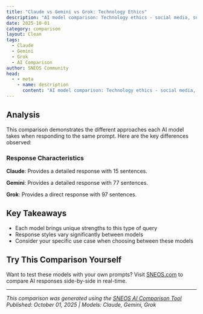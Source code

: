 ```yaml
---
title: "Claude vs Gemini vs Grok: Technology Ethics"
description: "AI model comparison: Technology ethics - social media, surveillance, digital rights..."
date: 2025-10-01
category: comparison
layout: Clean
tags:
  - Claude
  - Gemini
  - Grok
  - AI Comparison
author: SNEOS Community
head:
  - - meta
    - name: description
      content: "AI model comparison: Technology ethics - social media, surveillance, digital rights..."
---
```


<ChatComparison
  title="Claude vs Gemini vs Grok: Technology Ethics"
  prompt="Technology ethics - social media, surveillance, digital rights"
  :responses='{
    "Claude": "# Technology Ethics: Key Issues and Considerations\n\n## Social Media Ethics\n\n### **Platform Responsibility**\n- **Content moderation**: Balancing free speech with harm prevention\n- **Algorithmic transparency**: How feeds and recommendations are curated\n- **Data collection practices**: What information is gathered and how it\u0027s used\n- **Mental health impacts**: Addressing addiction, comparison culture, and well-being\n\n### **User Rights vs. Platform Control**\n- Who decides what content is acceptable?\n- Should platforms be treated as publishers or neutral forums?\n- How to handle misinformation while preserving open dialogue\n- Cross-border content regulation challenges\n\n## Surveillance and Privacy\n\n### **Types of Surveillance**\n- **Government surveillance**: National security vs. civil liberties\n- **Corporate surveillance**: Data collection for advertising and analytics\n- **Workplace monitoring**: Employee privacy vs. productivity/security\n- **Public space monitoring**: Safety vs. anonymity in daily life\n\n### **Key Ethical Questions**\n- What level of privacy should individuals expect?\n- When is surveillance justified for collective benefit?\n- How can oversight and accountability be ensured?\n- What are the long-term societal effects of pervasive monitoring?\n\n## Digital Rights Framework\n\n### **Fundamental Digital Rights**\n- **Access**: Internet connectivity as a human right\n- **Privacy**: Control over personal data and communications\n- **Expression**: Freedom of speech in digital spaces\n- **Due process**: Fair treatment in content moderation and account actions\n\n### **Emerging Considerations**\n- **Algorithmic fairness**: Preventing bias in automated decision-making\n- **Digital dignity**: Protecting human agency in AI-mediated interactions\n- **Data ownership**: Who controls and benefits from personal information\n- **Right to be forgotten**: Ability to remove personal information online\n\n## Balancing Competing Interests\n\n### **Common Tensions**\n- Security vs. Privacy\n- Innovation vs. Regulation\n- Global connectivity vs. Local sovereignty\n- Individual rights vs. Collective benefit\n\n### **Approaches to Resolution**\n- Multi-stakeholder governance involving users, companies, and governments\n- Transparent policies and regular audits\n- Technical solutions (privacy-preserving technologies)\n- International cooperation on standards and norms\n\nWhat specific aspects of technology ethics are you most interested in exploring further?",
    "Gemini": "Okay, let\u0027s dive into the complex and crucial topic of technology ethics, specifically focusing on social media, surveillance, and digital rights. This is a multi-faceted area with significant implications for individuals, societies, and the future.\n\n**I. Social Media Ethics**\n\nSocial media platforms have revolutionized communication and information sharing, but they also present a range of ethical dilemmas:\n\n*   **Privacy Concerns:**\n    *   **Data Collection:** Social media companies collect vast amounts of data about users\u0027 online activity, preferences, and even offline behavior.  The ethical question is how this data is collected, stored, used, and shared. Users are often unaware of the extent of data collection or how it\u0027s being utilized.\n    *   **Data Breaches:**  Data breaches expose sensitive personal information, leading to identity theft, financial fraud, and reputational damage. The responsibility lies with social media platforms to adequately protect user data and be transparent about breaches.\n    *   **Targeted Advertising:**  Data is used to target users with personalized advertisements, which can be manipulative and exploit vulnerabilities. The ethics of using data to influence user behavior and purchasing decisions is debated.\n*   **Misinformation and Disinformation:**\n    *   **Spread of Fake News:** Social media facilitates the rapid spread of false or misleading information. This can have serious consequences, such as influencing elections, inciting violence, and eroding trust in institutions.\n    *   **Echo Chambers and Filter Bubbles:** Algorithms can create echo chambers where users are primarily exposed to information that confirms their existing beliefs, reinforcing biases and hindering critical thinking.\n    *   **Responsibility of Platforms:**  Social media platforms face pressure to combat misinformation, but content moderation is challenging and can raise concerns about censorship and free speech.\n*   **Mental Health and Well-being:**\n    *   **Cyberbullying and Harassment:** Social media can be a breeding ground for cyberbullying, harassment, and online abuse.\n    *   **Social Comparison and Envy:**  Curated and often unrealistic portrayals of life on social media can lead to social comparison, feelings of inadequacy, and mental health issues like anxiety and depression.\n    *   **Addiction:**  Social media platforms are designed to be addictive, with features like notifications and infinite scrolling that encourage compulsive use.\n*   **Manipulation and Influence:**\n    *   **Algorithmic Bias:**  Algorithms that determine what content users see can be biased, perpetuating stereotypes and discrimination.\n    *   **Political Manipulation:**  Social media has been used to spread propaganda, influence elections, and manipulate public opinion.\n    *   **Responsibility of Influencers:**  Ethical considerations arise regarding influencers who promote products or services without disclosing sponsored content or who endorse harmful products.\n*   **Transparency and Accountability:**\n    *   **Lack of Transparency:**  Algorithms and data practices are often opaque, making it difficult for users to understand how social media platforms work and how their data is being used.\n    *   **Limited Accountability:**  Holding social media platforms accountable for the content shared on their platforms and the impact of their algorithms is a challenge.\n\n**Ethical Principles and Considerations for Social Media:**\n\n*   **User Autonomy:** Respecting users\u0027 rights to control their data and make informed decisions about their online experiences.\n*   **Beneficence:** Acting in ways that benefit users and society as a whole.\n*   **Non-Maleficence:** Avoiding actions that could harm users or society.\n*   **Justice:** Ensuring that social media platforms are fair and equitable for all users.\n*   **Transparency:** Being open and honest about data practices, algorithms, and content moderation policies.\n*   **Accountability:** Taking responsibility for the impact of social media platforms on individuals and society.\n\n**II. Surveillance Ethics**\n\nSurveillance technologies, including facial recognition, CCTV cameras, and data analytics, are becoming increasingly prevalent. While they can be used for legitimate purposes like crime prevention and security, they also raise serious ethical concerns:\n\n*   **Privacy Violations:**\n    *   **Mass Surveillance:** The collection and analysis of data on large populations, even those who are not suspected of any wrongdoing, can create a chilling effect on freedom of expression and association.\n    *   **Data Profiling:**  Surveillance data can be used to create detailed profiles of individuals, which can be used for discriminatory purposes.\n    *   **Lack of Consent:**  Individuals are often unaware that they are being surveilled or have limited control over how their data is being used.\n*   **Bias and Discrimination:**\n    *   **Algorithmic Bias in Facial Recognition:** Facial recognition technology has been shown to be less accurate for people of color, leading to misidentification and wrongful arrests.\n    *   **Targeting of Marginalized Communities:** Surveillance technologies can be disproportionately used to target marginalized communities, such as immigrants and activists.\n*   **Erosion of Trust:**\n    *   **Secret Surveillance:**  When surveillance is conducted in secret, it can erode trust between citizens and governments and law enforcement agencies.\n    *   **Abuse of Power:**  Surveillance technologies can be abused by those in power to monitor political opponents or suppress dissent.\n*   **Chilling Effect on Freedom:**\n    *   **Self-Censorship:**  Knowing that they are being watched can lead people to self-censor their behavior and avoid expressing controversial opinions.\n    *   **Inhibition of Dissent:**  Surveillance can discourage people from participating in protests and other forms of political activism.\n*   **Lack of Transparency and Accountability:**\n    *   **Secret Algorithms:**  The algorithms used to analyze surveillance data are often kept secret, making it difficult to assess their accuracy and fairness.\n    *   **Limited Oversight:**  There is often limited oversight of surveillance activities, which can lead to abuses of power.\n\n**Ethical Principles and Considerations for Surveillance:**\n\n*   **Necessity:** Surveillance should only be used when it is necessary to achieve a legitimate purpose.\n*   **Proportionality:** The intrusiveness of surveillance should be proportionate to the risk being addressed.\n*   **Transparency:** Surveillance activities should be conducted in a transparent manner, with clear policies and procedures.\n*   **Accountability:**  Individuals and organizations should be held accountable for the use of surveillance technologies.\n*   **Data Minimization:**  Only the minimum amount of data necessary should be collected and retained.\n*   **Purpose Limitation:**  Data should only be used for the purpose for which it was collected.\n*   **Security:**  Surveillance data should be securely stored and protected from unauthorized access.\n*   **Oversight:**  Independent oversight mechanisms should be in place to ensure that surveillance activities are conducted ethically and legally.\n\n**III. Digital Rights**\n\nDigital rights are the human rights and legal rights that individuals are entitled to when using the internet and digital technologies. They are often extensions of existing human rights applied to the digital realm.  Key digital rights include:\n\n*   **Right to Privacy:**  The right to control personal data, including the right to be free from unwarranted surveillance and data collection.\n*   **Freedom of Expression:**  The right to express oneself online without fear of censorship or reprisal.\n*   **Access to Information:**  The right to access information online, including government information and diverse perspectives.\n*   **Freedom of Assembly and Association:**  The right to organize and participate in online communities and movements.\n*   **Right to Education and Digital Literacy:**  The right to access digital education and develop the skills necessary to use digital technologies effectively and safely.\n*   **Right to Participate in Cultural Life:**  The right to access and participate in online cultural activities.\n*   **Right to Network Neutrality:** The principle that all internet traffic should be treated equally, without discrimination based on content, application, source, or destination.\n*   **Right to Anonymity and Pseudonymity:**  The right to use the internet anonymously or under a pseudonym, which can be important for protecting privacy and freedom of expression.\n*   **Right to Data Protection:** The right to have personal data protected from misuse, unauthorized access, and disclosure.\n*   **Right to Remedy and Redress:** The right to seek legal remedies and redress for violations of digital rights.\n\n**Challenges to Digital Rights:**\n\n*   **Government Censorship and Surveillance:**  Governments may restrict access to information, monitor online activity, and punish those who express dissenting opinions.\n*   **Corporate Data Collection and Surveillance:**  Companies collect vast amounts of data about users\u0027 online behavior, which can be used for targeted advertising, profiling, and other purposes.\n*   **Cybercrime and Online Harassment:**  Cybercrime, including hacking, phishing, and identity theft, can violate individuals\u0027 digital rights. Online harassment and abuse can also infringe on freedom of expression and the right to privacy.\n*   **Digital Divide:**  The digital divide, or the gap between those who have access to digital technologies and those who do not, can limit access to information, education, and economic opportunities.\n*   **Lack of Legal Protection:**  In some countries, digital rights are not adequately protected by law.\n\n**Promoting and Protecting Digital Rights:**\n\n*   **Legislation and Policy:**  Governments should enact legislation and policies that protect digital rights.\n*   **Education and Awareness:**  Raising awareness about digital rights can empower individuals to protect their own rights and advocate for change.\n*   **Advocacy and Activism:**  Organizations and individuals can advocate for digital rights through lobbying, public education, and legal challenges.\n*   **Technological Solutions:**  Developing technologies that protect privacy, security, and freedom of expression can help safeguard digital rights.\n*   **International Cooperation:**  International cooperation is essential for addressing global challenges to digital rights, such as censorship, surveillance, and cybercrime.\n\n**In Conclusion**\n\nThe ethical considerations surrounding social media, surveillance, and digital rights are constantly evolving as technology advances. Navigating these complex issues requires a commitment to ethical principles, transparency, accountability, and respect for human rights.  It demands ongoing dialogue and collaboration between technologists, policymakers, academics, and the public to ensure that technology is used in a way that benefits society as a whole.  It\u0027s an ongoing conversation that requires constant attention and critical thinking.\n",
    "Grok": "Technology ethics, particularly in the realms of social media, surveillance, and digital rights, is a critical field of study that addresses the moral and societal implications of technological advancements. Below, I\u2019ll break down these three key areas, highlight ethical concerns, and provide an overview of the challenges and potential solutions.\n\n---\n\n### **1. Social Media Ethics**\nSocial media platforms like Facebook, Twitter (now X), Instagram, and TikTok have transformed communication, information sharing, and social interaction. However, they raise significant ethical concerns.\n\n#### **Key Ethical Issues:**\n- **Privacy Violations:** Platforms often collect vast amounts of personal data for targeted advertising, sometimes without clear user consent (e.g., Cambridge Analytica scandal with Facebook in 2018).\n- **Misinformation and Disinformation:** The rapid spread of fake news and harmful content can influence public opinion, elections (e.g., 2016 U.S. election interference), and even incite violence (e.g., Myanmar genocide fueled by hate speech on Facebook).\n- **Mental Health Impact:** Studies link excessive social media use to anxiety, depression, and low self-esteem, particularly among younger users due to cyberbullying and idealized portrayals of life.\n- **Algorithmic Bias:** Algorithms can reinforce stereotypes or discrimination by prioritizing certain content or limiting visibility based on race, gender, or other factors.\n- **Addiction by Design:** Features like infinite scrolling and notifications exploit psychological vulnerabilities to maximize user engagement, often at the cost of well-being.\n\n#### **Ethical Questions:**\n- Should platforms prioritize profit over user well-being?\n- How much responsibility do social media companies have to moderate content, and where does this intersect with freedom of speech?\n\n#### **Potential Solutions:**\n- **Transparency:** Platforms should disclose how data is used and allow users more control over their information (e.g., GDPR in Europe).\n- **Content Moderation:** Stronger policies to combat misinformation, hate speech, and harmful content, potentially with independent oversight.\n- **Regulation:** Governments could impose stricter rules on data practices and accountability (e.g., the EU\u2019s Digital Services Act).\n- **Digital Literacy:** Educating users to critically evaluate content and manage screen time.\n\n---\n\n### **2. Surveillance Ethics**\nSurveillance technologies, including facial recognition, GPS tracking, and data monitoring, are increasingly used by governments, corporations, and even individuals. While they can enhance security, they also pose serious ethical dilemmas.\n\n#### **Key Ethical Issues:**\n- **Mass Surveillance:** Government programs (e.g., NSA\u2019s PRISM program exposed by Edward Snowden) often collect data on citizens without clear justification or oversight, eroding privacy.\n- **Corporate Surveillance:** Companies track user behavior online (e.g., Google\u2019s tracking cookies) and in physical spaces (e.g., retail stores using facial recognition), often without explicit consent.\n- **Social Credit Systems:** In some countries like China, surveillance is tied to behavioral scoring, which can restrict freedoms based on arbitrary metrics.\n- **Bias in Surveillance Tech:** Facial recognition systems have higher error rates for non-white individuals, leading to wrongful profiling and arrests.\n- **Chilling Effect:** Constant monitoring can deter free expression and activism, as people fear repercussions for their actions or speech.\n\n#### **Ethical Questions:**\n- What is the balance between security and individual privacy?\n- Who decides what level of surveillance is acceptable, and how is accountability ensured?\n\n#### **Potential Solutions:**\n- **Legal Safeguards:** Enact laws requiring transparency, consent, and limits on data collection (e.g., bans on facial recognition in some U.S. cities).\n- **Oversight Mechanisms:** Establish independent bodies to monitor surveillance practices by both governments and corporations.\n- **Technological Solutions:** Develop privacy-preserving technologies like end-to-end encryption or decentralized data systems.\n- **Public Awareness:** Encourage debates and activism to ensure surveillance practices align with societal values.\n\n---\n\n### **3. Digital Rights**\nDigital rights encompass the freedoms and protections individuals should have in the digital space, including access to technology, freedom of expression, and protection from exploitation.\n\n#### **Key Ethical Issues:**\n- **Digital Divide:** Unequal access to the internet and technology (e.g., rural vs. urban areas, developed vs. developing countries) creates disparities in education, employment, and participation in society.\n- **Censorship:** Governments and corporations can restrict online content or access (e.g., internet shutdowns during protests in India or Iran), violating free speech.\n- **Data Ownership:** Users often lose control over their data, which companies monetize without fair compensation or clear consent.\n- **Right to Be Forgotten:** Balancing an individual\u2019s right to remove outdated or harmful online information with the public\u2019s right to access information.\n- **Net Neutrality:** The principle that internet service providers should treat all data equally is under threat, potentially allowing wealthier entities to dominate online spaces.\n\n#### **Ethical Questions:**\n- Should internet access be considered a human right?\n- How can individuals reclaim control over their digital identities and data?\n\n#### **Potential Solutions:**\n- **Universal Access Initiatives:** Governments and organizations can invest in infrastructure to close the digital divide (e.g., Starlink\u2019s satellite internet for remote areas).\n- **Stronger Data Protection Laws:** Regulations like GDPR give users rights over their data, including the right to delete or transfer it.\n- **Advocacy for Net Neutrality:** Push for policies that prevent ISPs from prioritizing certain content or users.\n- **Decentralized Technologies:** Blockchain and other decentralized systems could empower users to own and manage their data without relying on centralized corporations.\n\n---\n\n### **Overarching Challenges in Technology Ethics**\n1. **Global Disparities:** Ethical standards and enforcement vary widely between countries, complicating global platforms and technologies.\n2. **Rapid Technological Change:** Laws and norms often lag behind innovations, leaving ethical gray areas (e.g., AI ethics in surveillance).\n3. **Power Imbalance:** Tech giants and governments hold disproportionate power over users, often prioritizing profit or control over rights.\n4. **Balancing Trade-offs:** Privacy vs. security, free speech vs. harm prevention\u2014these tensions are hard to resolve universally.\n\n---\n\n### **Case Studies for Context**\n1. **Cambridge Analytica (Social Media):** Exposed how personal data was harvested from millions of Facebook users to influence voter behavior, raising questions about consent and platform accountability.\n2. **China\u2019s Social Credit System (Surveillance):** Combines mass surveillance with behavioral scoring, illustrating the risks of unchecked monitoring and loss of autonomy.\n3. **European GDPR (Digital Rights):** A landmark regulation enforcing data protection and user rights, serving as a model for balancing innovation with ethics.\n\n---\n\n### **Conclusion**\nThe ethical challenges of social media, surveillance, and digital rights are deeply interconnected and reflect broader tensions between technology, power, and human values. Addressing these issues requires collaboration among technologists, policymakers, ethicists, and the public to ensure that technology serves humanity without compromising fundamental rights. Striking a balance involves transparent practices, robust regulations, and empowering users to navigate the digital world with agency and dignity.\n\nIf you\u2019d like to dive deeper into a specific area (e.g., a particular platform, technology, or case study), let me know!"
  }'
  published-date="10:43"
/>

## Analysis

This comparison demonstrates the different approaches each AI model takes when responding to the same prompt. Here are the key differences observed:

### Response Characteristics

**Claude**: Provides a detailed response with 15 sentences. 

**Gemini**: Provides a detailed response with 77 sentences. 

**Grok**: Provides a direct response with 97 sentences. 

## Key Takeaways

- Each model brings unique strengths to this type of query
- Response styles vary significantly between models
- Consider your specific use case when choosing between these models

## Try This Comparison Yourself

Want to test these models with your own prompts? Visit [SNEOS.com](https://sneos.com) to compare AI responses side-by-side in real-time.

---

*This comparison was generated using the [SNEOS AI Comparison Tool](https://sneos.com)*
*Published: October 01, 2025 | Models: Claude, Gemini, Grok*
